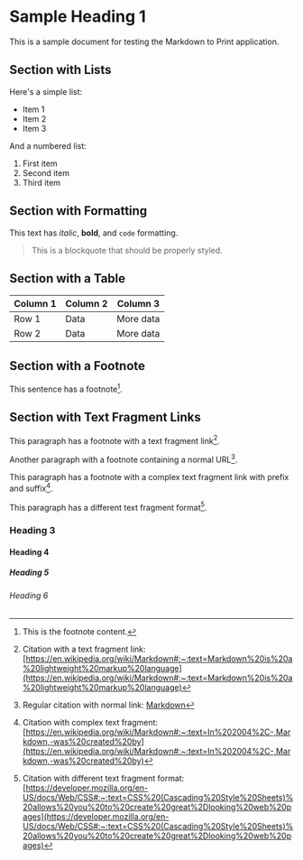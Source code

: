 # Sample Heading 1

This is a sample document for testing the Markdown to Print application.

## Section with Lists

Here's a simple list:

- Item 1
- Item 2
- Item 3

And a numbered list:

1. First item
2. Second item
3. Third item

## Section with Formatting

This text has *italic*, **bold**, and `code` formatting.

> This is a blockquote that should be properly styled.

## Section with a Table

| Column 1 | Column 2 | Column 3 |
|----------|----------|----------|
| Row 1    | Data     | More data|
| Row 2    | Data     | More data|

## Section with a Footnote

This sentence has a footnote[^1].

[^1]: This is the footnote content.

## Section with Text Fragment Links

This paragraph has a footnote with a text fragment link[^2].

Another paragraph with a footnote containing a normal URL[^3].

This paragraph has a footnote with a complex text fragment link with prefix and suffix[^4].

This paragraph has a different text fragment format[^5].

[^2]: Citation with a text fragment link: [https://en.wikipedia.org/wiki/Markdown#:~:text=Markdown%20is%20a%20lightweight%20markup%20language](https://en.wikipedia.org/wiki/Markdown#:~:text=Markdown%20is%20a%20lightweight%20markup%20language)

[^3]: Regular citation with normal link: [Markdown](https://en.wikipedia.org/wiki/Markdown)

[^4]: Citation with complex text fragment: [https://en.wikipedia.org/wiki/Markdown#:~:text=In%202004%2C-,Markdown,-was%20created%20by](https://en.wikipedia.org/wiki/Markdown#:~:text=In%202004%2C-,Markdown,-was%20created%20by)

[^5]: Citation with different text fragment format: [https://developer.mozilla.org/en-US/docs/Web/CSS#:~:text=CSS%20(Cascading%20Style%20Sheets)%20allows%20you%20to%20create%20great%2Dlooking%20web%20pages](https://developer.mozilla.org/en-US/docs/Web/CSS#:~:text=CSS%20(Cascading%20Style%20Sheets)%20allows%20you%20to%20create%20great%2Dlooking%20web%20pages)

### Heading 3
#### Heading 4
##### Heading 5
###### Heading 6
